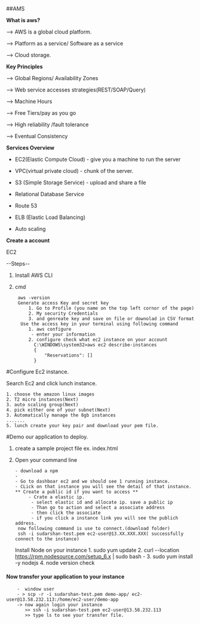 ##AMS

**What is aws?**

--> AWS is a global cloud platform.

--> Platform as a service/ Software as a service

--> Cloud storage.


**Key Principles**

--> Global Regions/ Availability Zones

--> Web service accesses strategies(REST/SOAP/Query)

--> Machine Hours

--> Free Tiers/pay as you go

--> High reliability /fault tolerance

--> Eventual Consistency




**Services Overview**

- EC2(Elastic Compute Cloud) - give you a machine to run the server

- VPC(virtual private cloud) - chunk of the server.

- S3 (Simple Storage Service) - upload and share a file

- Relational Database Service

- Route 53

- ELB (Elastic Load Balancing)

- Auto scaling


**Create a account**

EC2

--Steps--
1. Install AWS CLI
2. cmd

        aws -version
        Generate access Key and secret key
            1. Go to Profile (you name on the top left cornor of the page)
            2. My security Credentials
            3. and genreate key and save on file or downolad in CSV format
         Use the access key in your terminal using following command
            1. aws configure
             - enter your information
            2. configure check what ec2 instance on your account
              C:\WINDOWS\system32>aws ec2 describe-instances
              {
                  "Reservations": []
              }


#Configure Ec2 instance.

Search Ec2 and click lunch instance.

    1. choose the amazon linux images
    2. T2 micro instances(Next)
    3. auto scaling group(Next)
    4. pick either one of your subnet(Next)
    3. Automatically manage the 8gb instances
    .......
    5. lunch create your key pair and download your pem file.


#Demo our application to deploy.

1. create a sample project file ex. index.html
2. Open your command line

       - download a npm
       -
       - Go to dashboar ec2 and we should see 1 running instance.
       - CLick on that instance you will see the detail of that instance.
       ** Create a public id if you want to access **
            - Crate a elastic ip.
             - select elastic id and allocate ip. save a public ip
             - Than go to action and select a associate address
             - then click the associate
             - if you click a instance link you will see the publich address.
        now following command is use to connect.(download folder)
        ssh -i sudarshan-test.pem ec2-user@13.XX.XXX.XXX( successfully connect to the instance)


      Install Node on your instance
        1. sudo yum update
        2. curl --location https://rpm.nodesource.com/setup_6.x | sudo bash -
       3. sudo yum install -y nodejs
       4. node version check
 #### Now transfer your application to your instance
        -  window user
        - > scp -r -i sudarshan-test.pem demo-app/ ec2-user@13.58.232.113:/home/ec2-user/demo-app
        -> now again login your instance
           >> ssh -i sudarshan-test.pem ec2-user@13.58.232.113
           >> type ls to see your transfer file.











